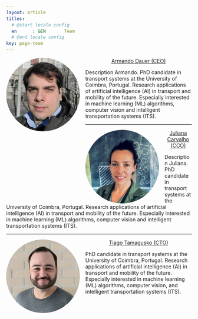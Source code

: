 ```yaml
---
layout: article
titles:
  # @start locale config
  en      : &EN       Team
  # @end locale config
key: page-team
---
```


<img style="float: left; width: 200px; border-radius: 50%; margin-right: 15px;" src="img/armando.jpeg" alt="Tiago Tamagusko">

<p style="text-align: center;">
    <a href="https://www.linkedin.com/in/armandodauer/" target="_blank">Armando Dauer (CEO)</a>
</p>

Description Armando. PhD candidate in transport systems at the University of Coimbra, Portugal. Research applications of artificial intelligence (AI) in transport and mobility of the future. Especially interested in machine learning (ML) algorithms, computer vision and intelligent transportation systems (ITS).

---

<img style="float: left; width: 200px; border-radius: 50%; margin-right: 15px;" src="img/juliana.jpeg" alt="Tiago Tamagusko">
<p style="text-align: center;">
    <a href="https://www.linkedin.com/in/juliana-carvalho-cortes-silva/" target="_blank">Juliana Carvalho (CCO)</a>
</p>

Description Juliana. PhD candidate in transport systems at the University of Coimbra, Portugal. Research applications of artificial intelligence (AI) in transport and mobility of the future. Especially interested in machine learning (ML) algorithms, computer vision and intelligent transportation systems (ITS).

---

<img style="float: left; width: 200px; border-radius: 50%; margin-right: 15px;" src="img/tamagusko.jpeg" alt="Tiago Tamagusko">
<p style="text-align: center;">
    <a href="https://www.linkedin.com/in/tamagusko/" target="_blank">Tiago Tamagusko (CTO)</a>
</p>
 
PhD candidate in transport systems at the University of Coimbra, Portugal. Research applications of artificial intelligence (AI) in transport and mobility of the future. Especially interested in machine learning (ML) algorithms, computer vision, and intelligent transportation systems (ITS).
